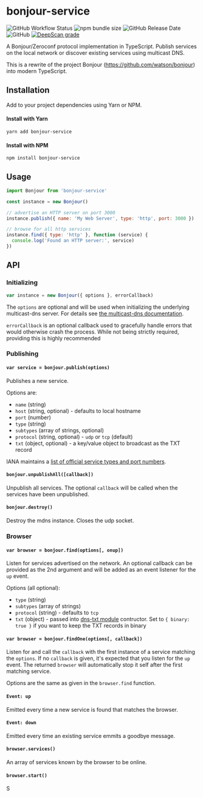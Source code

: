 # bonjour-service

![GitHub Workflow Status](https://img.shields.io/github/workflow/status/onlxltd/bonjour-service/build?style=flat-square) ![npm bundle size](https://img.shields.io/bundlephobia/min/bonjour-service?style=flat-square) ![GitHub Release Date](https://img.shields.io/github/release-date/onlxltd/bonjour-service?style=flat-square) ![GitHub](https://img.shields.io/github/license/onlxltd/bonjour-service?style=flat-square) [![DeepScan grade](https://deepscan.io/api/teams/13435/projects/16430/branches/352351/badge/grade.svg?style=flat-square)](https://deepscan.io/dashboard#view=project&tid=13435&pid=16430&bid=352351)

A Bonjour/Zeroconf protocol implementation in TypeScript. Publish
services on the local network or discover existing services using
multicast DNS.

This is a rewrite of the project Bonjour (https://github.com/watson/bonjour) into modern TypeScript.



## Installation
Add to your project dependencies using Yarn or NPM.

#### Install with Yarn
```
yarn add bonjour-service
```
#### Install with NPM
```
npm install bonjour-service
```

## Usage

```js
import Bonjour from 'bonjour-service'

const instance = new Bonjour()

// advertise an HTTP server on port 3000
instance.publish({ name: 'My Web Server', type: 'http', port: 3000 })

// browse for all http services
instance.find({ type: 'http' }, function (service) {
  console.log('Found an HTTP server:', service)
})
```

## API

### Initializing

```js
var instance = new Bonjour({ options }, errorCallback)
```

The `options` are optional and will be used when initializing the
underlying multicast-dns server. For details see [the multicast-dns
documentation](https://github.com/mafintosh/multicast-dns#mdns--multicastdnsoptions).

`errorCallback` is an optional callback used to gracefully handle errors that would otherwise
crash the process. While not being strictly required, providing this is highly recommended

### Publishing

#### `var service = bonjour.publish(options)`

Publishes a new service.

Options are:

- `name` (string)
- `host` (string, optional) - defaults to local hostname
- `port` (number)
- `type` (string)
- `subtypes` (array of strings, optional)
- `protocol` (string, optional) - `udp` or `tcp` (default)
- `txt` (object, optional) - a key/value object to broadcast as the TXT
  record

IANA maintains a [list of official service types and port
numbers](http://www.iana.org/assignments/service-names-port-numbers/service-names-port-numbers.xhtml).

#### `bonjour.unpublishAll([callback])`

Unpublish all services. The optional `callback` will be called when the
services have been unpublished.

#### `bonjour.destroy()`

Destroy the mdns instance. Closes the udp socket.

### Browser

#### `var browser = bonjour.find(options[, onup])`

Listen for services advertised on the network. An optional callback can
be provided as the 2nd argument and will be added as an event listener
for the `up` event.

Options (all optional):

- `type` (string)
- `subtypes` (array of strings)
- `protocol` (string) - defaults to `tcp`
- `txt` (object) - passed into [dns-txt
  module](https://github.com/watson/dns-txt) contructor. Set to `{
  binary: true }` if you want to keep the TXT records in binary

#### `var browser = bonjour.findOne(options[, callback])`

Listen for and call the `callback` with the first instance of a service
matching the `options`. If no `callback` is given, it's expected that
you listen for the `up` event. The returned `browser` will automatically
stop it self after the first matching service.

Options are the same as given in the `browser.find` function.

#### `Event: up`

Emitted every time a new service is found that matches the browser.

#### `Event: down`

Emitted every time an existing service emmits a goodbye message.

#### `browser.services()`

An array of services known by the browser to be online.

#### `browser.start()`

S